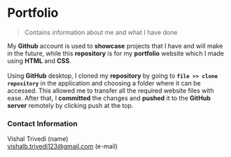 # Portfolio
> Contains information about me and what I have done

My **Github** account is used to **showcase** projects that I have and will make in the future, while this **repository** is for my **portfolio** website which I made using **HTML** and **CSS**.<br>
</br>
Using **GitHub** desktop, I cloned my **repository** by going to **`file >> clone repository`** in the application and choosing a folder where it can be accessed. This allowed me to transfer all the required website files with ease. After that, I **committed** the changes and **pushed** it to the **GitHub server** remotely by clicking push at the top.

### Contact Information
Vishal Trivedi (name)\
vishalb.trivedi123@gmail.com (e-mail)
